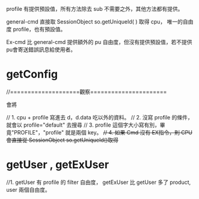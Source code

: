 profile 有提供預設值，所有方法除去 sub 不需要之外，其他方法都有提供。

general-cmd 直接取 SessionObject so.getUniqueId( ) 取得 cpu，
唯一的自由度 profile，也有預設值。

Ex-cmd 比 general-cmd 提供額外的 pu 自由度，但沒有提供預設值，若不提供pu會寄送錯誤訊息給使用者。

# getConfig 

//====================觀察======================

會將

// 1. cpu + profile 寫進去 d，d.data 吃以外的資料。
// 2. 沒寫 profile 的條件，就會以 profile="default" 去搜尋
// 3. profile 這個字大小寫有別，畢竟"PROFILE"，"profile" 就是兩個 key。
~~// 4. 如果 Cmd 沒有 EX指令，則 CPU 會直接從 SessionObject so.getUniqueId()取得~~

# getUser , getExUser

//1.  getUser 有 profile 的 filter 自由度， getExUser 比 getUser 多了 product, user 兩個自由度。  

